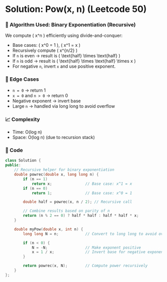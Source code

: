 # Solution: Pow(x, n) (Leetcode 50)

### 🧠 Algorithm Used: Binary Exponentiation (Recursive)

We compute \( x^n \) efficiently using divide-and-conquer:

- Base cases: \( x^0 = 1 \), \( x^1 = x \)
- Recursively compute \( x^{n/2} \)
- If `n` is even → result is \( \text{half} \times \text{half} \)
- If `n` is odd → result is \( \text{half} \times \text{half} \times x \)
- For negative `n`, invert `x` and use positive exponent.

### 🧪 Edge Cases

- `n = 0` → return 1
- `x = 0` and `n > 0` → return 0
- Negative exponent → invert base
- Large `n` → handled via long long to avoid overflow

### 📈 Complexity

- Time: O(log n)
- Space: O(log n) (due to recursion stack)

### 🧾 Code

```cpp
class Solution {
public:
    // Recursive helper for binary exponentiation
    double powrec(double x, long long n) {
        if (n == 1)
            return x;               // Base case: x^1 = x
        if (n == 0)
            return 1;               // Base case: x^0 = 1

        double half = powrec(x, n / 2); // Recursive call

        // Combine results based on parity of n
        return (n % 2 == 0) ? half * half : half * half * x;
    }

    double myPow(double x, int n) {
        long long N = n;            // Convert to long long to avoid overflow

        if (n < 0) {
            N = -N;                 // Make exponent positive
            x = 1 / x;              // Invert base for negative exponent
        }

        return powrec(x, N);        // Compute power recursively
    }
};
```
